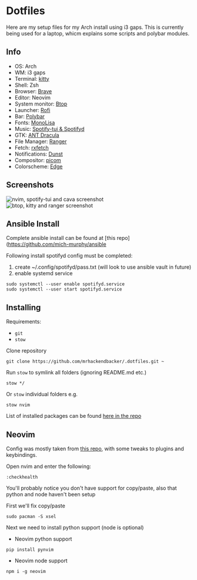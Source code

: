 # Dotfiles
Here are my setup files for my Arch install using i3 gaps. This is currently being used for a laptop, whicm explains some scripts and polybar modules. 

## Info
- OS: Arch
- WM: i3 gaps
- Terminal: [kitty](https://sw.kovidgoyal.net/kitty/)
- Shell: Zsh
- Browser: [Brave](https://brave.com/linux/)
- Editor: Neovim
- System monitor: [Btop](https://github.com/aristocratos/btop)
- Launcher: [Rofi](https://github.com/davatorium/rofi)
- Bar: [Polybar](https://github.com/polybar/polybar)
- Fonts: [MonoLisa](https://www.monolisa.dev/)
- Music: [Spotify-tui & Spotifyd](https://github.com/Rigellute/spotify-tui)
- GTK: [ANT Dracula](https://github.com/dracula/gtk)
- File Manager: [Ranger](https://github.com/ranger/ranger)
- Fetch: [rxfetch](https://github.com/Mangeshrex/rxfetch)
- Notifications: [Dunst](https://github.com/dunst-project/dunst)
- Compositor: [picom](https://github.com/yshui/picom)
- Colorscheme: [Edge](https://github.com/sainnhe/edge)

## Screenshots
![nvim, spotify-tui and cava screenshot](https://github.com/mrhackendbacker/Hackfiles/blob/master/wallpapers/Pictures/screenshots/2022-03-17-21:38:58-screenshot.png)
![btop, kitty and ranger screenshot](https://github.com/mrhackendbacker/Hackfiles/blob/master/wallpapers/Pictures/screenshots/2022-03-17-21:38:31-screenshot.png)

## Ansible Install
Complete ansible install can be found at [this repo](https://github.com/mich-murphy/ansible

Following install spotifyd config must be completed:
1. create ~/.config/spotifyd/pass.txt (will look to use ansible vault in future)
2. enable systemd service
```
sudo systemctl --user enable spotifyd.service
sudo systemctl --user start spotifyd.service
```

## Installing
Requirements:
- `git`
- `stow`

Clone repository
```
git clone https://github.com/mrhackendbacker/.dotfiles.git ~
```

Run `stow` to symlink all folders (ignoring README.md etc.)
```
stow */
```
Or `stow` individual folders e.g.
```
stow nvim
```

List of installed packages can be found [here in the repo](https://github.com/mrhackendbacker/Hackfiles/blob/master/packages/.pacman.list)

## Neovim
Config was mostly taken from [this repo](https://github.com/LunarVim/Neovim-from-scratch#get-healthy), with some tweaks to plugins and keybindings.

Open nvim and enter the following:
```
:checkhealth
```

You'll probably notice you don't have support for copy/paste, also that python and node haven't been setup

First we'll fix copy/paste
```
sudo pacman -S xsel
```

Next we need to install python support (node is optional)

- Neovim python support
```
pip install pynvim
```

- Neovim node support
```
npm i -g neovim
```
